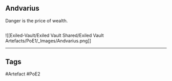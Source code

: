 ## Andvarius
Danger is the price of wealth.
##
![[Exiled-Vault/Exiled Vault Shared/Exiled Vault Artefacts/PoE1/_Images/Andvarius.png]]

---
## Tags
#Artefact
#PoE2